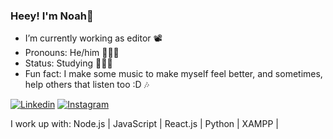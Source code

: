 ### Heey! I'm Noah🌱


- I’m currently working as editor 📽
- Pronouns: He/him 👨🏻‍🎤
- Status: Studying 👨🏼‍💻
- Fun fact: I make some music to make myself feel better, and sometimes, help others that listen too :D 🎶

[<img title="Linkedin" alt="Linkedin" src="https://img.shields.io/badge/LinkedIn-%2312100E.svg?&style=for-the-badge&logo=linkedin&logoColor=white&color=black" />](https://www.linkedin.com/in/noahv0gel/) [<img title="Instagram" alt="Instagram" src="https://img.shields.io/badge/instagram-%231DA1F2.svg?&style=for-the-badge&logo=instagram&logoColor=white&color=black" />](https://www.instagram.com/sola02_/)

I work up with: Node.js | JavaScript | React.js | Python | XAMPP |
